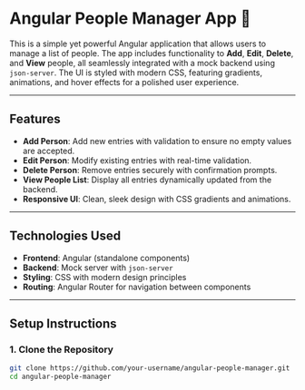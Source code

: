 # Angular People Manager App 🚀

This is a simple yet powerful Angular application that allows users to manage a list of people. The app includes functionality to **Add**, **Edit**, **Delete**, and **View** people, all seamlessly integrated with a mock backend using `json-server`. The UI is styled with modern CSS, featuring gradients, animations, and hover effects for a polished user experience.

---

## **Features**
- **Add Person**: Add new entries with validation to ensure no empty values are accepted.
- **Edit Person**: Modify existing entries with real-time validation.
- **Delete Person**: Remove entries securely with confirmation prompts.
- **View People List**: Display all entries dynamically updated from the backend.
- **Responsive UI**: Clean, sleek design with CSS gradients and animations.

---

## **Technologies Used**
- **Frontend**: Angular (standalone components)
- **Backend**: Mock server with `json-server`
- **Styling**: CSS with modern design principles
- **Routing**: Angular Router for navigation between components

---

## **Setup Instructions**

### 1. Clone the Repository
```bash
git clone https://github.com/your-username/angular-people-manager.git
cd angular-people-manager
